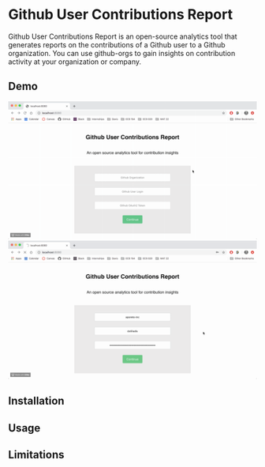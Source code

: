 # Github User Contributions Report
Github User Contributions Report is an open-source analytics tool that generates reports on the contributions of a Github user to a Github organization. You can use github-orgs to gain insights on contribution activity at your organization or company.  

## Demo
![|512x397,20%](demo1.gif)
![|512x397,20%](demo2.gif)


## Installation

## Usage

## Limitations
